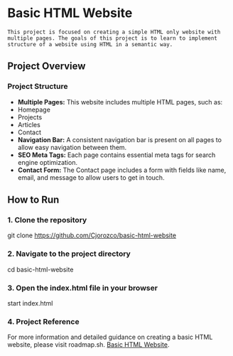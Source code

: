 # Basic HTML Website
    This project is focused on creating a simple HTML only website with multiple pages. The goals of this project is to learn to implement structure of a website using HTML in a semantic way.

## Project Overview

### Project Structure
- **Multiple Pages:** This website includes multiple HTML pages, such as:
- Homepage
- Projects
- Articles
- Contact
- **Navigation Bar:** A consistent navigation bar is present on all pages to allow easy navigation between them.
- **SEO Meta Tags:** Each page contains essential meta tags for search engine optimization.
- **Contact Form:** The Contact page includes a form with fields like name, email, and message to allow users to get in touch.

## How to Run

### 1. Clone the repository

   git clone <https://github.com/Cjorozco/basic-html-website>

### 2. Navigate to the project directory

cd basic-html-website

### 3. Open the index.html file in your browser

start index.html

### 4. Project Reference

For more information and detailed guidance on creating a basic HTML website, please visit roadmap.sh.
[Basic HTML Website](https://roadmap.sh/projects/basic-html-website).